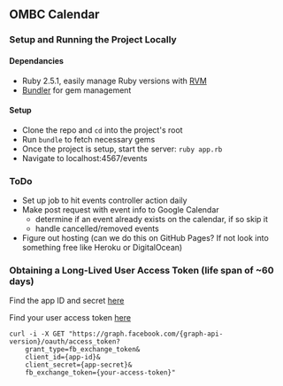 ## OMBC Calendar

### Setup and Running the Project Locally

#### Dependancies
- Ruby 2.5.1, easily manage Ruby versions with [RVM](https://rvm.io/)
- [Bundler](https://bundler.io/) for gem management

#### Setup
- Clone the repo and `cd` into the project's root
- Run `bundle` to fetch necessary gems
- Once the project is setup, start the server: `ruby app.rb`
- Navigate to localhost:4567/events

### ToDo
- Set up job to hit events controller action daily
- Make post request with event info to Google Calendar
  - determine if an event already exists on the calendar, if so skip it
  - handle cancelled/removed events
- Figure out hosting (can we do this on GitHub Pages? If not look into something free like Heroku or DigitalOcean)

### Obtaining a Long-Lived User Access Token (life span of ~60 days)
Find the app ID and secret [here](https://developers.facebook.com/apps/1647788622031904/settings/basic/)

Find your user access token [here](https://developers.facebook.com/tools/accesstoken/)


```
curl -i -X GET "https://graph.facebook.com/{graph-api-version}/oauth/access_token?
    grant_type=fb_exchange_token&
    client_id={app-id}&
    client_secret={app-secret}&
    fb_exchange_token={your-access-token}"
```
